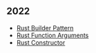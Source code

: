 ## 2022
* [Rust Builder Pattern](./2022//04//Rust%20Builder%20Pattern.md)
* [Rust Function Arguments](./2022//04//Rust%20Function%20Arguments.md)
* [Rust Constructor](./2022/04/Rust%20Constructor.md)